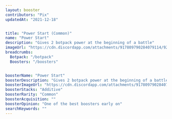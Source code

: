 ```yaml
---
layout: booster
contributors: "Pix"
updatedAt: "2021-12-18"


title: "Power Start (Common)"
name: "Power Start"
description: "Gives 2 botpack power at the beginning of a battle"
imageUrl: "https://cdn.discordapp.com/attachments/917809790284079114/921861833269325854/Screenshot_20211218-212841_Discord.jpg"
breadcrumbs:
  Botpack: "/botpack"
  Boosters: "/boosters"


boosterName: "Power Start"
boosterDescription: "Gives 2 botpack power at the beginning of a battle"
boosterImageUrl: "https://cdn.discordapp.com/attachments/917809790284079114/921861833269325854/Screenshot_20211218-212841_Discord.jpg"
boosterStacks: "Additive"
boosterRarity: "Common"
boosterAcquisition: ""
boosterOpinion: "One of the best boosters early on"
searchKeywords: ""
---
```

